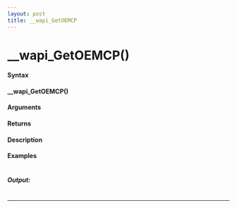 ```yaml
---
layout: post
title: __wapi_GetOEMCP
---
```


# __wapi_GetOEMCP()


#### Syntax

#### __wapi_GetOEMCP()

#### Arguments

#### Returns

#### Description

#### Examples

```

```

##### Output:

```

```

---